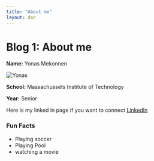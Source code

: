 ```yaml
---
title: "About me"
layout: doc
---
```


# Blog 1: About me

**Name:** Yonas Mekonnen

![Yonas](https://media.licdn.com/dms/image/v2/C4E03AQGb1qNsRzerog/profile-displayphoto-shrink_200_200/profile-displayphoto-shrink_200_200/0/1626725032705?e=2147483647&v=beta&t=rHgQoKJwTgtLlAoZgo-uFmo6i3b-kckhYg3BvZjJhYg)

**School:** Massachussets Institute of Technology

**Year:** Senior

Here is my linked in page if you want to connect [LinkedIn](https://www.linkedin.com/in/yonas-mekonnen-9487b3217/)

<!-- **Hobby:** I like to play soccer in my free times and watch a movie.  -->

### Fun Facts

- Playing soccer
- Playing Pool
- watching a movie

<!-- ![Yonas](/assets/images/maria.jpg) -->
